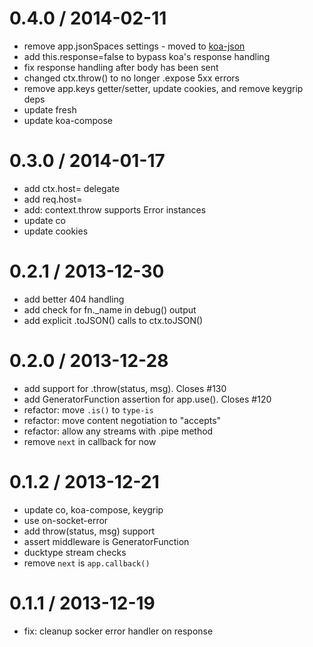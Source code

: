 
0.4.0 / 2014-02-11
==================

 * remove app.jsonSpaces settings - moved to [koa-json](https://github.com/koajs/json)
 * add this.response=false to bypass koa's response handling
 * fix response handling after body has been sent
 * changed ctx.throw() to no longer .expose 5xx errors
 * remove app.keys getter/setter, update cookies, and remove keygrip deps
 * update fresh
 * update koa-compose

0.3.0 / 2014-01-17
==================

 * add ctx.host= delegate
 * add req.host=
 * add: context.throw supports Error instances
 * update co
 * update cookies

0.2.1 / 2013-12-30
==================

 * add better 404 handling
 * add check for fn._name in debug() output
 * add explicit .toJSON() calls to ctx.toJSON()

0.2.0 / 2013-12-28
==================

 * add support for .throw(status, msg). Closes #130
 * add GeneratorFunction assertion for app.use(). Closes #120
 * refactor: move `.is()` to `type-is`
 * refactor: move content negotiation to "accepts"
 * refactor: allow any streams with .pipe method
 * remove `next` in callback for now

0.1.2 / 2013-12-21
==================

 * update co, koa-compose, keygrip
 * use on-socket-error
 * add throw(status, msg) support
 * assert middleware is GeneratorFunction
 * ducktype stream checks
 * remove `next` is `app.callback()`

0.1.1 / 2013-12-19
==================

 * fix: cleanup socker error handler on response
